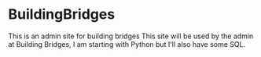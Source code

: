# BuildingBridges
This is an admin site for building bridges
This site will be used by the admin at Building Bridges, I am starting with Python but I'll also have some SQL.
